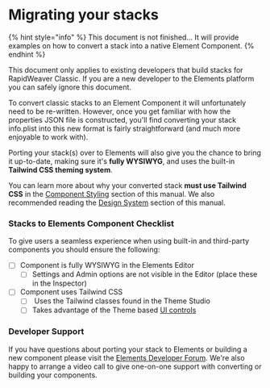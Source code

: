 # Migrating your stacks

{% hint style="info" %}
This document is not finished… It will provide examples on how to convert a stack into a native Element Component.
{% endhint %}

This document only applies to existing developers that build stacks for RapidWeaver Classic. If you are a new developer to the Elements platform you can safely ignore this document.

To convert classic stacks to an Element Component it will unfortunately need to be re-written. However, once you get familiar with how the properties JSON file is constructed, you'll find converting your stack info.plist into this new format is fairly straightforward (and much more enjoyable to work with).

Porting your stack(s) over to Elements will also give you the chance to bring it up-to-date, making sure it's **fully WYSIWYG**, and uses the built-in **Tailwind CSS theming system**.

You can learn more about why your converted stack **must use Tailwind CSS** in the [Component Styling](component-styling.md) section of this manual. We also recommended reading the [Design System](../../elements-app/design-system.md) section of this manual.

### Stacks to Elements Component Checklist

To give users a seamless experience when using built-in and third-party components you should ensure the following:

* [ ] Component is fully WYSIWYG in the Elements Editor
  * [ ] Settings and Admin options are not visible in the Editor (place these in the Inspector)
* [ ] Component uses Tailwind CSS
  * [ ] &#x20;Uses the Tailwind classes found in the Theme Studio
  * [ ] Takes advantage of the Theme based [UI controls](../properties.json/ui-controls/)

### Developer Support

If you have questions about porting your stack to Elements or building a new component please visit the [Elements Developer Forum](https://forums.realmacsoftware.com/c/rapidweaver-elements/developer/58). We're also happy to arrange a video call to give one-on-one support with converting or building your components.
